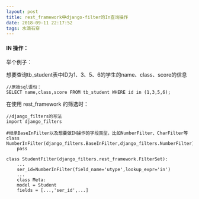 ```yaml
---
layout: post
title: rest_framework中django-filter的In查询操作
date: 2018-09-11 22:17:52
tags: 水滴石穿
---
```


#### IN 操作：
举个例子：

想要查询tb_student表中ID为1、3、5、6的学生的name、class、score的信息
```
//原始sql语句：
SELECT name,class,score FROM tb_student WHERE id in (1,3,5,6);
```

在使用 rest_framework 的筛选时：
```
//django_filters的写法
import django_filters

#继承BaseInFilter以及想要做IN操作的字段类型，比如NumberFilter、CharFilter等
class NumberInFilter(django_filters.BaseInFilter,django_filters.NumberFilter):
    pass

class StudentFilter(django_filters.rest_framework.FilterSet):
    ...
    ser_id=NumberInFilter(field_name='utype',lookup_expr='in')
    ...
    class Meta:
    model = Student
    fields = [...,'ser_id',...]
```
